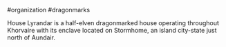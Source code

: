 #organization #dragonmarks 

House Lyrandar is a half-elven dragonmarked house operating throughout Khorvaire with its enclave located on Stormhome, an island city-state just north of Aundair.